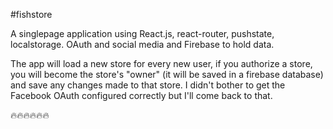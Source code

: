 #fishstore

A singlepage application using React.js, react-router, pushstate, localstorage. OAuth and
social media and Firebase to hold data.

The app will load a new store for every new user, if you authorize a store, you will
become the store's "owner" (it will be saved in a firebase database) and save any changes
made to that store.
I didn't bother to get the Facebook OAuth configured correctly but I'll come back to that.

🔥🔥🔥🔥🔥🔥
